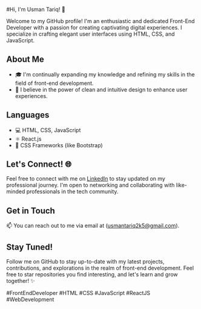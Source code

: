 #Hi, I'm Usman Tariq! 👋

Welcome to my GitHub profile! I'm an enthusiastic and dedicated Front-End Developer with a passion for creating captivating digital experiences. I specialize in crafting elegant user interfaces using HTML, CSS, and JavaScript.

## About Me

- 🎓 I'm continually expanding my knowledge and refining my skills in the field of front-end development.
- 🌟 I believe in the power of clean and intuitive design to enhance user experiences.

## Languages

- 💻 HTML, CSS, JavaScript
- ⚛️ React.js
- 🎨 CSS Frameworks (like Bootstrap)

## Let's Connect! 🌐

Feel free to connect with me on [LinkedIn](https://www.linkedin.com/in/muhammad-usman-00796928b/) to stay updated on my professional journey. I'm open to networking and collaborating with like-minded professionals in the tech community.

## Get in Touch

📫 You can reach out to me via email at (usmantariq2k5@gmail.com).

## Stay Tuned!

Follow me on GitHub to stay up-to-date with my latest projects, contributions, and explorations in the realm of front-end development. Feel free to star repositories you find interesting, and let's learn and grow together! ✨

#FrontEndDeveloper #HTML #CSS #JavaScript #ReactJS #WebDevelopment
